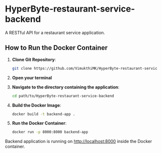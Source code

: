 # HyperByte-restaurant-service-backend

A RESTful API for a restaurant service application.

## How to Run the Docker Container

1. **Clone Git Repository**:
    ```sh
    git clone https://github.com/VimukthiMK/HyperByte-restaurant-service-backend.git
    ```

2. **Open your terminal**

3. **Navigate to the directory containing the application**:
    ```sh
    cd path/to/HyperByte-restaurant-service-backend
    ```

4. **Build the Docker Image**:
    ```sh
    docker build -t backend-app .
    ```

5. **Run the Docker Container**:
    ```sh
    docker run -p 8000:8000 backend-app
    ```

Backend application is running on [http://localhost:8000](http://localhost:8000)  inside the Docker container.
